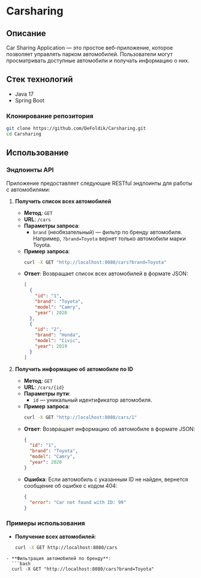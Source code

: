 # Carsharing

## Описание

Car Sharing Application — это простое веб-приложение, которое позволяет управлять парком автомобилей. Пользователи могут просматривать доступные автомобили и получать информацию о них.

## Стек технологий

- Java 17
- Spring Boot

### Клонирование репозитория

```bash
git clone https://github.com/DeFoldik/Carsharing.git
cd Carsharing
```
## Использование

### Эндпоинты API

Приложение предоставляет следующие RESTful эндпоинты для работы с автомобилями:

1. **Получить список всех автомобилей**

   - **Метод**: `GET`
   - **URL**: `/cars`
   - **Параметры запроса**:
     - `brand` (необязательный) — фильтр по бренду автомобиля. Например, `?brand=Toyota` вернет только автомобили марки Toyota.
   - **Пример запроса**:
     ```bash
     curl -X GET "http://localhost:8080/cars?brand=Toyota"
     ```
   - **Ответ**: Возвращает список всех автомобилей в формате JSON:
     ```json
     [
       {
         "id": "1",
         "brand": "Toyota",
         "model": "Camry",
         "year": 2020
       },
       {
         "id": "2",
         "brand": "Honda",
         "model": "Civic",
         "year": 2019
       }
     ]
     ```

2. **Получить информацию об автомобиле по ID**

   - **Метод**: `GET`
   - **URL**: `/cars/{id}`
   - **Параметры пути**:
     - `id` — уникальный идентификатор автомобиля.
   - **Пример запроса**:
     ```bash
     curl -X GET "http://localhost:8080/cars/1"
     ```
   - **Ответ**: Возвращает информацию об автомобиле в формате JSON:
     ```json
     {
       "id": "1",
       "brand": "Toyota",
       "model": "Camry",
       "year": 2020
     }
     ```
   - **Ошибка**: Если автомобиль с указанным ID не найден, вернется сообщение об ошибке с кодом 404:
     ```json
     {
       "error": "Car not found with ID: 99"
     }
     ```

### Примеры использования

- **Получение всех автомобилей**:
  ```bash
  curl -X GET http://localhost:8080/cars
```
- **Фильтрация автомобилей по бренду**:
  ```bash
  curl -X GET "http://localhost:8080/cars?brand=Toyota"
```


